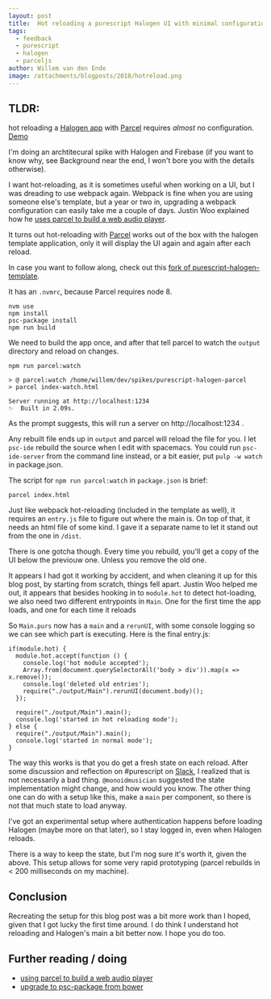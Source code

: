 ```yaml
---
layout: post
title:  Hot reloading a purescript Halogen UI with minimal configuration
tags:
  - feedback
  - purescript
  - halogen
  - parceljs
author: Willem van den Ende
image: /attachments/blogposts/2018/hotreload.png
---
```


## TLDR:
hot reloading a [Halogen app](https://github.com/slamdata/purescript-halogen) with [Parcel](https://parceljs.org/) requires _almost_ no configuration. [Demo](https://qwaneu.github.com/purescript-halogen-template)

I'm doing an archtitecural spike with Halogen and Firebase (if you want to know why, see Background near the end, I won't bore you with the details otherwise).

I want hot-reloading, as it is sometimes useful when working on a UI, but I was dreading to use webpack again. Webpack is fine when you are using someone else's template, but a year or two in, upgrading a webpack configuration can easily take me a couple of days. Justin Woo explained how he [uses parcel to build a web audio player](https://qiita.com/kimagure/items/24e6d3a0f47814c9630b).

It turns out hot-reloading with [Parcel](https://parceljs.org/) works out of the box with the halogen template application, only it will display the UI again and again after each reload.

In case you want to follow along, check out this [fork of purescript-halogen-template](https://github.com/qwaneu/purescript-halogen-template).

It has an `.nvmrc`, because Parcel requires node 8.

```
nvm use
npm install
psc-package install
npm run build
```
We need to build the app once, and after that tell parcel to watch the `output` directory and reload on changes.

```
npm run parcel:watch

> @ parcel:watch /home/willem/dev/spikes/purescript-halogen-parcel
> parcel index-watch.html

Server running at http://localhost:1234
✨  Built in 2.09s.
```

As the prompt suggests, this will run a server on http://localhost:1234 .

Any rebuilt file ends up in `output` and parcel will reload the file for you. I let `psc-ide` rebuild the source when I edit with  spacemacs. You could run `psc-ide-server` from the command line instead, or a bit easier, put `pulp -w watch` in package.json.

The script for `npm run parcel:watch` in `package.json` is brief:
```
parcel index.html
```

Just like webpack hot-reloading (included in the template as well), it requires an `entry.js` file to figure out where the main is. On top of that, it needs an html file of some kind. I gave it a separate name to let it stand out from the one in `/dist`.

There is one gotcha though. Every time you rebuild, you'll get a copy of the UI below the previouw one. Unless you remove the old one.

It appears I had got it working by accident, and when cleaning it up for this blog post, by starting from scratch, things fell apart. Justin Woo helped me out, it appears that besides hooking in to `module.hot` to detect hot-loading, we also need two different entrypoints in `Main`. One for the first time the app loads, and one for each time it reloads

So `Main.purs` now has a `main` and a `rerunUI`, with some console logging so we can see which part is executing. Here is the final entry.js:

```
if(module.hot) {
  module.hot.accept(function () {
    console.log('hot module accepted');
    Array.from(document.querySelectorAll('body > div')).map(x => x.remove());
    console.log('deleted old entries');
    require("./output/Main").rerunUI(document.body)();
  });

  require("./output/Main").main();
  console.log('started in hot reloading mode');
} else {
  require("./output/Main").main();
  console.log('started in normal mode');
}

```

The way this works is that you do get a fresh state on each reload. After some discussion and reflection on #purescript on [Slack](functionalprogramming.slack.com), I realized that is not necessarily a bad thing. `@monoidmusician` suggested the state implementation might change, and how would you know. The other thing one can do with a setup like this, make a `main` per component, so there is not that much state to load anyway.

I've got an experimental setup where authentication happens before loading Halogen (maybe more on that later), so I stay logged in, even when Halogen reloads.

There is a way to keep the state, but I'm nog sure it's worth it, given the above. This setup allows for some very rapid prototyping (parcel rebuilds in < 200 milliseconds on my machine).

## Conclusion

Recreating the setup for this blog post was a bit more work than I hoped, given that I got lucky the first time around. I do think I understand hot reloading and Halogen's main a bit better now. I hope you do too.

## Further reading / doing

- [using parcel to build a web audio player](https://qiita.com/kimagure/items/24e6d3a0f47814c9630b)
- [upgrade to psc-package from bower](https://qiita.com/kimagure/items/0d9354900d7a7dbd3864)

